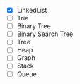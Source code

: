- [x] LinkedList
- [ ] Trie
- [ ] Binary Tree
- [ ] Binary Search Tree
- [ ] Tree
- [ ] Heap
- [ ] Graph
- [ ] Stack
- [ ] Queue